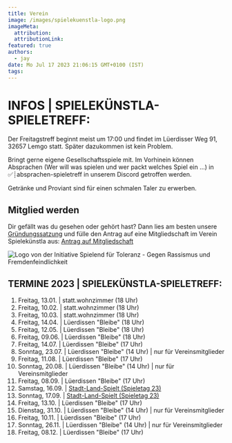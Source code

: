 ```yaml
---
title: Verein
image: /images/spielekuenstla-logo.png
imageMeta:
  attribution:
  attributionLink:
featured: true
authors:
  - jay
date: Mo Jul 17 2023 21:06:15 GMT+0100 (IST)
tags:
---
```


# INFOS | SPIELEKÜNSTLA-SPIELETREFF:
Der Freitagstreff beginnt meist um 17:00 und findet im Lüerdisser Weg 91, 32657 Lemgo statt. 
Später dazukommen ist kein Problem.

Bringt gerne eigene Gesellschaftsspiele mit. Im Vorhinein können Absprachen (Wer will was spielen und wer packt welches Spiel ein ...) in ⁠✅┊absprachen-spieletreff in unserem Discord getroffen werden.

Getränke und Proviant sind für einen schmalen Taler zu erwerben.

## Mitglied werden

Dir gefällt was du gesehen oder gehört hast? Dann lies am besten unsere <a href="/page/charter">Gründungssatzung</a> und fülle den Antrag auf eine Mitgliedschaft im Verein Spielekünstla aus:
<a href="/mitgliedsantrag_spielekuenstla.pdf">Antrag auf Mitgliedschaft</a>

![Logo von der Initiative Spielend für Toleranz - Gegen Rassismus und Fremdenfeindlichkeit](/images/spielend-fuer-toleranz.jpg)

## TERMINE 2023 | SPIELEKÜNSTLA-SPIELETREFF:

<ol id="event-list">
  <li>Freitag, 13.01. | statt.wohnzimmer (18 Uhr)</li>
  <li>Freitag, 10.02. | statt.wohnzimmer (18 Uhr)</li>
  <li>Freitag, 10.03. | statt.wohnzimmer (18 Uhr)</li>
  <li>Freitag, 14.04. | Lüerdissen "Bleibe" (18 Uhr)</li>
  <li>Freitag, 12.05. | Lüerdissen "Bleibe" (18 Uhr)</li>
  <li>Freitag, 09.06. | Lüerdissen "Bleibe" (18 Uhr)</li>
  <li>Freitag, 14.07. | Lüerdissen "Bleibe" (17 Uhr)</li>
  <li>Sonntag, 23.07. | Lüerdissen "Bleibe" (14 Uhr) | nur für Vereinsmitglieder</li>
  <li>Freitag, 11.08. | Lüerdissen "Bleibe" (17 Uhr)</li>
  <li>Sonntag, 20.08. | Lüerdissen "Bleibe" (14 Uhr) | nur für Vereinsmitglieder</li>
  <li>Freitag, 08.09. | Lüerdissen "Bleibe" (17 Uhr)</li>
  <li>Samstag, 16.09. | <a href="https://stadt-land-spielt.de/">Stadt-Land-Spielt (Spieletag 23)</a></li>
  <li>Sonntag, 17.09. | <a href="https://stadt-land-spielt.de/">Stadt-Land-Spielt (Spieletag 23)</a></li>
  <li>Freitag, 13.10. | Lüerdissen "Bleibe" (17 Uhr)</li>
  <li>Dienstag, 31.10. | Lüerdissen "Bleibe" (14 Uhr) | nur für Vereinsmitglieder</li>
  <li>Freitag, 10.11. | Lüerdissen "Bleibe" (17 Uhr)</li>
  <li>Sonntag, 26.11. | Lüerdissen "Bleibe" (14 Uhr) | nur für Vereinsmitglieder</li>
  <li>Freitag, 08.12. | Lüerdissen "Bleibe" (17 Uhr)</li>
</ol>